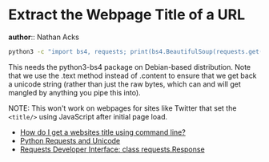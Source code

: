 # Extract the Webpage Title of a URL

**author**:: Nathan Acks

```bash
python3 -c "import bs4, requests; print(bs4.BeautifulSoup(requests.get('$URL').text).title.text)"
```

This needs the python3-bs4 package on Debian-based distribution. Note that we use the .text method  instead of .content to ensure that we get back a unicode string (rather than just the raw bytes, which can and will get mangled by anything you pipe this into).

NOTE: This won't work on webpages for sites like Twitter that set the `<title/>` using JavaScript after initial page load.

* [How do I get a websites title using command line?](https://unix.stackexchange.com/a/563920)
* [Python Requests and Unicode](https://stackoverflow.com/a/12843406)
* [Requests Developer Interface: class requests.Response](https://docs.python-requests.org/en/latest/api/#requests.Response)
